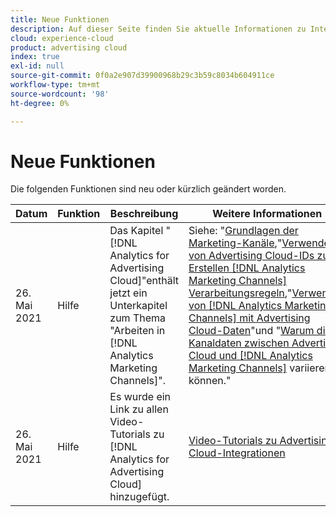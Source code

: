 ```yaml
---
title: Neue Funktionen
description: Auf dieser Seite finden Sie aktuelle Informationen zu Integrationen zwischen Advertising Cloud und anderen Produkten und Diensten in Adobe Experience Cloud.
cloud: experience-cloud
product: advertising cloud
index: true
exl-id: null
source-git-commit: 0f0a2e907d39900968b29c3b59c8034b604911ce
workflow-type: tm+mt
source-wordcount: '98'
ht-degree: 0%

---
```


# Neue Funktionen

Die folgenden Funktionen sind neu oder kürzlich geändert worden.

| Datum | Funktion | Beschreibung | Weitere Informationen |
| ---- | ------- | ----------- | -------------------- |
| 26. Mai 2021 | Hilfe | Das Kapitel &quot;[!DNL Analytics for Advertising Cloud]&quot;enthält jetzt ein Unterkapitel zum Thema &quot;Arbeiten in [!DNL Analytics Marketing Channels]&quot;. | Siehe: &quot;[Grundlagen der Marketing-Kanäle](/help/integrations/analytics/marketing-channels/mc-overview.md),&quot;[Verwenden von Advertising Cloud-IDs zum Erstellen [!DNL Analytics Marketing Channels] Verarbeitungsregeln](/help/integrations/analytics/marketing-channels/mc-ids.md),&quot;[Verwenden von [!DNL Analytics Marketing Channels] mit Advertising Cloud-Daten](/help/integrations/analytics/marketing-channels/mc-ac-data.md)&quot;und &quot;[Warum die Kanaldaten zwischen Advertising Cloud und [!DNL Analytics Marketing Channels]](/help/integrations/analytics/marketing-channels/mc-data-variances.md) variieren können.&quot; |
| 26. Mai 2021 | Hilfe | Es wurde ein Link zu allen Video-Tutorials zu [!DNL Analytics for Advertising Cloud] hinzugefügt. | [Video-Tutorials zu Advertising Cloud-Integrationen](https://experienceleague.adobe.com/docs/advertising-cloud-learn/tutorials/overview.html) |

<!-- At some point, just make this an overview page instead?

Adobe Advertising Cloud is integrated with the following Adobe Experience Cloud products:

* [Adobe Analytics](/help/integrations/analytics/overview.md)

* Adobe Audience Manager

* Adobe Campaign (Advertising Cloud Search only)

* Adobe Experience Cloud Device Co-op
 -->
